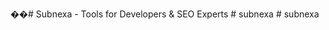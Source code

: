 ��#   S u b n e x a   -   T o o l s   f o r   D e v e l o p e r s   &   S E O   E x p e r t s 
 
 
#   s u b n e x a 
 
 #   s u b n e x a 
 
 
